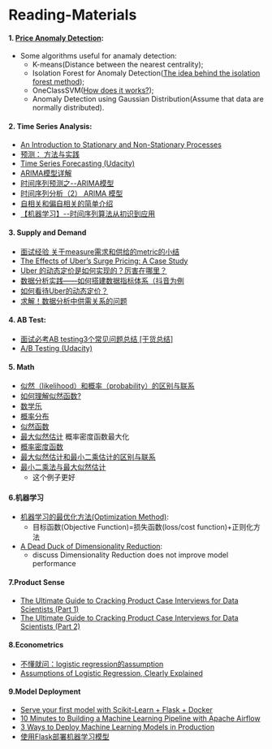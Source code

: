 # Reading-Materials
#### 1. [Price Anomaly Detection](https://towardsdatascience.com/time-series-of-price-anomaly-detection-13586cd5ff46): 
* Some algorithms useful for anamaly detection:  
  * K-means(Distance between the nearest centrality); 
  * Isolation Forest for Anomaly Detection([The idea behind the isolation forest method](https://quantdare.com/isolation-forest-algorithm/));
  * OneClassSVM([How does it works?](https://stats.stackexchange.com/questions/99162/what-is-one-class-svm-and-how-does-it-work));
  * Anomaly Detection using Gaussian Distribution(Assume that data are normally distributed).
#### 2. Time Series Analysis:
* [An Introduction to Stationary and Non-Stationary Processes](https://www.investopedia.com/articles/trading/07/stationary.asp)
* [预测： 方法与实践](https://otexts.com/fppcn/)
* [Time Series Forecasting (Udacity)](https://classroom.udacity.com/courses/ud980)
* [ARIMA模型详解](https://danzhuibing.github.io/ml_arima_basic.html)
* [时间序列预测之--ARIMA模型](https://www.cnblogs.com/bradleon/p/6827109.html)
* [时间序列分析（2） ARIMA 模型](https://zhuanlan.zhihu.com/p/60648709)
* [自相关和偏自相关的简单介绍](https://cloud.tencent.com/developer/article/1041785)
* [【机器学习】--时间序列算法从初识到应用](https://www.cnblogs.com/LHWorldBlog/p/9227045.html)
#### 3. Supply and Demand
* [面试经验 关于measure需求和供给的metric的小结](https://www.1point3acres.com/bbs/thread-774814-1-1.html)
* [The Effects of Uber’s Surge Pricing: A Case Study](https://drive.google.com/file/d/0B1s08BdVqCgrOHdwaGlEVVMwa1E/view?resourcekey=0-Gu-c0ZS8x8yxQNVYhLbnAg)
* [Uber 的动态定价是如何实现的？厉害在哪里？](https://itindex.net/detail/55677-uber-%E5%AE%9A%E4%BB%B7-%E5%9C%A8%E5%93%AA%E9%87%8C)
* [数据分析实践——如何搭建数据指标体系（抖音为例](https://blog.csdn.net/qq_34069667/article/details/107064289)
* [如何看待Uber的动态定价？](https://www.zhihu.com/question/31610444)
* [求解！数据分析中供需关系的问题](https://www.1point3acres.com/bbs/thread-787408-1-1.html)
#### 4. AB Test:
* [面试必考AB testing3个常见问题总结 [干货总结]](https://www.1point3acres.com/bbs/thread-705564-1-1.html)
* [A/B Testing (Udacity)](https://classroom.udacity.com/courses/ud257)
#### 5. Math
* [似然（likelihood）和概率（probability）的区别与联系](https://blog.csdn.net/songyu0120/article/details/85059149)
* [如何理解似然函数?](https://www.zhihu.com/question/54082000)
* [数学乐](https://www.shuxuele.com/)
* [概率分布](https://www.wikiwand.com/zh-sg/%E6%A6%82%E7%8E%87%E5%88%86%E5%B8%83)
* [似然函数](https://www.wikiwand.com/zh-sg/%E4%BC%BC%E7%84%B6%E5%87%BD%E6%95%B0)
* [最大似然估计](https://www.wikiwand.com/zh-sg/%E6%9C%80%E5%A4%A7%E4%BC%BC%E7%84%B6%E4%BC%B0%E8%AE%A1)
  概率密度函数最大化
* [概率密度函数](https://www.wikiwand.com/zh-sg/%E6%A6%82%E7%8E%87%E5%AF%86%E5%BA%A6%E5%87%BD%E6%95%B0)
* [最大似然估计和最小二乘估计的区别与联系](https://blog.csdn.net/xidianzhimeng/article/details/20847289)
* [最小二乘法与最大似然估计](https://zhuanlan.zhihu.com/p/55793850)
  * 这个例子更好
#### 6.机器学习
* [机器学习的最优化方法(Optimization Method)](https://lucky521.github.io/blog/machinelearning/2018/07/31/optimization-method.html):
  * 目标函数(Objective Function)=损失函数(loss/cost function)+正则化方法
* [A Dead Duck of Dimensionality Reduction](https://medium.com/@haydarozler/a-dead-duck-of-dimensionality-reduction-d3f90f9c127e):
  * discuss Dimensionality Reduction does not improve model performance
#### 7.Product Sense
* [The Ultimate Guide to Cracking Product Case Interviews for Data Scientists (Part 1)](https://towardsdatascience.com/the-ultimate-guide-to-cracking-business-case-interviews-for-data-scientists-part-1-cb768c37edf4#0c53)
* [The Ultimate Guide to Cracking Product Case Interviews for Data Scientists (Part 2)](https://towardsdatascience.com/the-ultimate-guide-to-cracking-business-case-interviews-for-data-scientists-part-2-7bc38fbe635f)
#### 8.Econometrics
* [不懂就问：logistic regression的assumption](https://www.1point3acres.com/bbs/thread-851207-1-1.html)
* [Assumptions of Logistic Regression, Clearly Explained](https://towardsdatascience.com/assumptions-of-logistic-regression-clearly-explained-44d85a22b290)
#### 9.Model Deployment
* [Serve your first model with Scikit-Learn + Flask + Docker](https://engineering.rappi.com/serve-your-first-model-with-scikit-learn-flask-docker-df95efbbd35e)
* [10 Minutes to Building a Machine Learning Pipeline with Apache Airflow](https://towardsdatascience.com/10-minutes-to-building-a-machine-learning-pipeline-with-apache-airflow-53cd09268977)
* [3 Ways to Deploy Machine Learning Models in Production](https://towardsdatascience.com/3-ways-to-deploy-machine-learning-models-in-production-cdba15b00e)
* [使用Flask部署机器学习模型](https://zhuanlan.zhihu.com/p/363303013)
